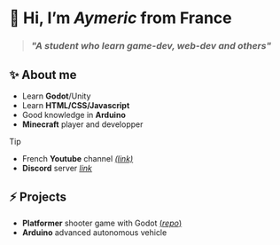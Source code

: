# 👋 Hi, I’m *Aymeric* from France
> ### *"A student who learn game-dev, web-dev and others"*

## ✨ About me 
- Learn **Godot**/Unity
- Learn **HTML/CSS/Javascript**
- Good knowledge in **Arduino**
- **Minecraft** player and developper
> [!TIP]
> - French **Youtube** channel *[*(link)*](https://www.youtube.com/@aymeric-devv)* 
> - **Discord** server [<ins>*link*</ins>](https://discord.gg/xkq8aZ4zFg)

## ⚡ Projects
- **Platformer** shooter game with Godot [(*repo*)](https://github.com/aymeric-devv/godot-platformer-shooter)
- **Arduino** advanced autonomous vehicle
